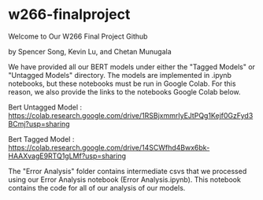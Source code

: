 # w266-finalproject

Welcome to Our W266 Final Project Github

by
Spencer Song, Kevin Lu, and Chetan Munugala

We have provided all our BERT models under either the "Tagged Models" or "Untagged Models" directory. The models are implemented in .ipynb notebooks, but these notebooks must be run in Google Colab. For this reason, we also provide the links to the notebooks Google Colab below. 

Bert Untagged Model : https://colab.research.google.com/drive/1RSBjxmmrIyEJtPQg1Kejf0GzFyd3BCmj?usp=sharing

Bert Tagged Model : https://colab.research.google.com/drive/14SCWfhd4Bwx6bk-HAAXvagE9RTQ1gLMf?usp=sharing


The "Error Analysis" folder contains intermediate csvs that we processed using our Error Analysis notebook (Error Analysis.ipynb). This notebook contains the code for all of our analysis of our models. 
